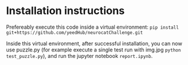 # Installation instructions

Prefereably execute this code inside a virtual environment:
`pip install git+https://github.com/yeedHub/neurocatChallenge.git`
 
Inside this virtual environment, after successful installation, you can now use
puzzle.py (for example execute a single test run with img.jpg `python test_puzzle.py`),
and run the jupyter notebook `report.ipynb`.
